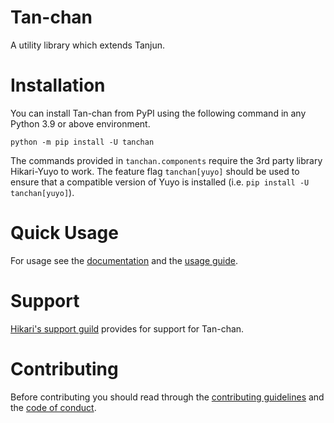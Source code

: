 # Tan-chan

A utility library which extends Tanjun.

# Installation

You can install Tan-chan from PyPI using the following command in any Python 3.9 or above environment.

```
python -m pip install -U tanchan
```

The commands provided in `tanchan.components` require the 3rd party library Hikari-Yuyo to work.
The feature flag `tanchan[yuyo]` should be used to ensure that a compatible version of Yuyo is
installed (i.e. `pip install -U tanchan[yuyo]`).

# Quick Usage

For usage see the [documentation](https://tanchan.cursed.solutions/) and the
[usage guide](https://tanchan.cursed.solutions/usage/).

# Support

[Hikari's support guild](https://discord.gg/hikari) provides for support for Tan-chan.

# Contributing

Before contributing you should read through the
[contributing guidelines](https://github.com/FasterSpeeding/Tan-chan/blob/master/CONTRIBUTING.md) and
the [code of conduct](https://github.com/FasterSpeeding/Tan-chan/blob/master/CODE_OF_CONDUCT.md).
